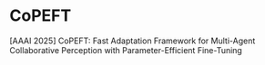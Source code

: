 # CoPEFT
[AAAI 2025] CoPEFT: Fast Adaptation Framework for Multi-Agent Collaborative Perception with Parameter-Efficient Fine-Tuning
